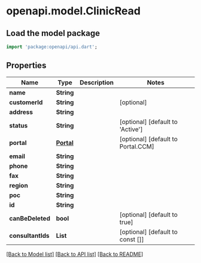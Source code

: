 # openapi.model.ClinicRead

## Load the model package
```dart
import 'package:openapi/api.dart';
```

## Properties
Name | Type | Description | Notes
------------ | ------------- | ------------- | -------------
**name** | **String** |  | 
**customerId** | **String** |  | [optional] 
**address** | **String** |  | 
**status** | **String** |  | [optional] [default to 'Active']
**portal** | [**Portal**](Portal.md) |  | [optional] [default to Portal.CCM]
**email** | **String** |  | 
**phone** | **String** |  | 
**fax** | **String** |  | 
**region** | **String** |  | 
**poc** | **String** |  | 
**id** | **String** |  | 
**canBeDeleted** | **bool** |  | [optional] [default to true]
**consultantIds** | **List<String>** |  | [optional] [default to const []]

[[Back to Model list]](../README.md#documentation-for-models) [[Back to API list]](../README.md#documentation-for-api-endpoints) [[Back to README]](../README.md)


